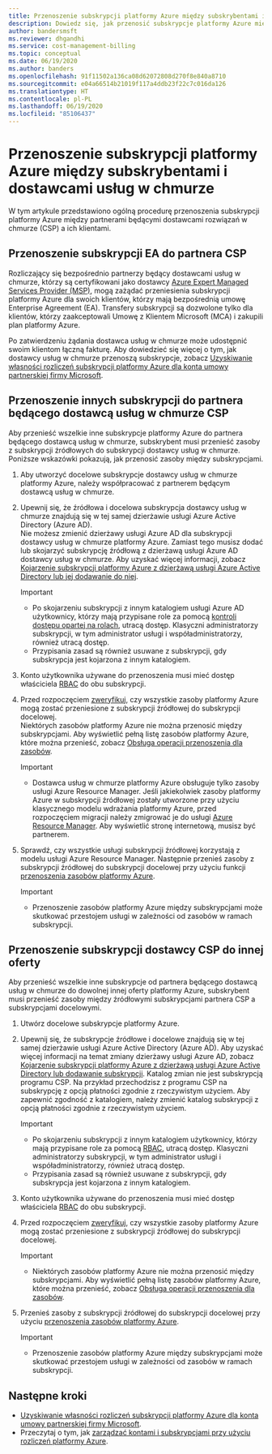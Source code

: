 ```yaml
---
title: Przenoszenie subskrypcji platformy Azure między subskrybentami i dostawcami usług w chmurze
description: Dowiedz się, jak przenosić subskrypcje platformy Azure między subskrybentami i dostawcami usług w chmurze.
author: bandersmsft
ms.reviewer: dhgandhi
ms.service: cost-management-billing
ms.topic: conceptual
ms.date: 06/19/2020
ms.author: banders
ms.openlocfilehash: 91f11502a136ca08d62072808d270f8e840a8710
ms.sourcegitcommit: e04a66514b21019f117a4ddb23f22c7c016da126
ms.translationtype: HT
ms.contentlocale: pl-PL
ms.lasthandoff: 06/19/2020
ms.locfileid: "85106437"
---
```

# <a name="transfer-azure-subscriptions-between-subscribers-and-csps"></a>Przenoszenie subskrypcji platformy Azure między subskrybentami i dostawcami usług w chmurze

W tym artykule przedstawiono ogólną procedurę przenoszenia subskrypcji platformy Azure między partnerami będącymi dostawcami rozwiązań w chmurze (CSP) a ich klientami.

## <a name="transfer-ea-subscriptions-to-a-csp-partner"></a>Przenoszenie subskrypcji EA do partnera CSP

Rozliczający się bezpośrednio partnerzy będący dostawcami usług w chmurze, którzy są certyfikowani jako dostawcy [Azure Expert Managed Services Provider (MSP)](https://partner.microsoft.com/membership/azure-expert-msp), mogą zażądać przeniesienia subskrypcji platformy Azure dla swoich klientów, którzy mają bezpośrednią umowę Enterprise Agreement (EA). Transfery subskrypcji są dozwolone tylko dla klientów, którzy zaakceptowali Umowę z Klientem Microsoft (MCA) i zakupili plan platformy Azure.

Po zatwierdzeniu żądania dostawca usług w chmurze może udostępnić swoim klientom łączną fakturę. Aby dowiedzieć się więcej o tym, jak dostawcy usług w chmurze przenoszą subskrypcje, zobacz [Uzyskiwanie własności rozliczeń subskrypcji platformy Azure dla konta umowy partnerskiej firmy Microsoft](mpa-request-ownership.md).

## <a name="other-subscription-transfers-to-a-csp-partner"></a>Przenoszenie innych subskrypcji do partnera będącego dostawcą usług w chmurze CSP

Aby przenieść wszelkie inne subskrypcje platformy Azure do partnera będącego dostawcą usług w chmurze, subskrybent musi przenieść zasoby z subskrypcji źródłowych do subskrypcji dostawcy usług w chmurze. Poniższe wskazówki pokazują, jak przenosić zasoby między subskrypcjami.

1. Aby utworzyć docelowe subskrypcje dostawcy usług w chmurze platformy Azure, należy współpracować z partnerem będącym dostawcą usług w chmurze.
1. Upewnij się, że źródłowa i docelowa subskrypcja dostawcy usług w chmurze znajdują się w tej samej dzierżawie usługi Azure Active Directory (Azure AD).  
    Nie możesz zmienić dzierżawy usługi Azure AD dla subskrypcji dostawcy usług w chmurze platformy Azure. Zamiast tego musisz dodać lub skojarzyć subskrypcję źródłową z dzierżawą usługi Azure AD dostawcy usług w chmurze. Aby uzyskać więcej informacji, zobacz [Kojarzenie subskrypcji platformy Azure z dzierżawą usługi Azure Active Directory lub jej dodawanie do niej](../../active-directory/fundamentals/active-directory-how-subscriptions-associated-directory.md).
    > [!IMPORTANT]
    > - Po skojarzeniu subskrypcji z innym katalogiem usługi Azure AD użytkownicy, którzy mają przypisane role za pomocą [kontroli dostępu opartej na rolach](../../role-based-access-control/role-assignments-portal.md), utracą dostęp. Klasyczni administratorzy subskrypcji, w tym administrator usługi i współadministratorzy, również utracą dostęp.
    > - Przypisania zasad są również usuwane z subskrypcji, gdy subskrypcja jest kojarzona z innym katalogiem.
1. Konto użytkownika używane do przenoszenia musi mieć dostęp właściciela [RBAC](add-change-subscription-administrator.md) do obu subskrypcji.
1. Przed rozpoczęciem [zweryfikuj](/rest/api/resources/resources/validatemoveresources), czy wszystkie zasoby platformy Azure mogą zostać przeniesione z subskrypcji źródłowej do subskrypcji docelowej.  
    Niektórych zasobów platformy Azure nie można przenosić między subskrypcjami. Aby wyświetlić pełną listę zasobów platformy Azure, które można przenieść, zobacz [Obsługa operacji przenoszenia dla zasobów](../../azure-resource-manager/management/move-support-resources.md).
    > [!IMPORTANT]
    >  - Dostawca usług w chmurze platformy Azure obsługuje tylko zasoby usługi Azure Resource Manager. Jeśli jakiekolwiek zasoby platformy Azure w subskrypcji źródłowej zostały utworzone przy użyciu klasycznego modelu wdrażania platformy Azure, przed rozpoczęciem migracji należy zmigrować je do usługi [Azure Resource Manager](https://docs.microsoft.com/azure/cloud-solution-provider/migration/ea-payg-to-azure-csp/ea-open-direct-asm-to-arm). Aby wyświetlić stronę internetową, musisz być partnerem.

1. Sprawdź, czy wszystkie usługi subskrypcji źródłowej korzystają z modelu usługi Azure Resource Manager. Następnie przenieś zasoby z subskrypcji źródłowej do subskrypcji docelowej przy użyciu funkcji [przenoszenia zasobów platformy Azure](../../azure-resource-manager/management/move-resource-group-and-subscription.md).
    > [!IMPORTANT]
    >  - Przenoszenie zasobów platformy Azure między subskrypcjami może skutkować przestojem usługi w zależności od zasobów w ramach subskrypcji.

## <a name="transfer-csp-subscription-to-other-offer"></a>Przenoszenie subskrypcji dostawcy CSP do innej oferty

Aby przenieść wszelkie inne subskrypcje od partnera będącego dostawcą usług w chmurze do dowolnej innej oferty platformy Azure, subskrybent musi przenieść zasoby między źródłowymi subskrypcjami partnera CSP a subskrypcjami docelowymi.

1. Utwórz docelowe subskrypcje platformy Azure.
1. Upewnij się, że subskrypcje źródłowe i docelowe znajdują się w tej samej dzierżawie usługi Azure Active Directory (Azure AD). Aby uzyskać więcej informacji na temat zmiany dzierżawy usługi Azure AD, zobacz [Kojarzenie subskrypcji platformy Azure z dzierżawą usługi Azure Active Directory lub dodawanie subskrypcji](../../active-directory/fundamentals/active-directory-how-subscriptions-associated-directory.md).
    Katalog zmian nie jest subskrypcją programu CSP. Na przykład przechodzisz z programu CSP na subskrypcję z opcją płatności zgodnie z rzeczywistym użyciem. Aby zapewnić zgodność z katalogiem, należy zmienić katalog subskrypcji z opcją płatności zgodnie z rzeczywistym użyciem.

    > [!IMPORTANT]
    >  - Po skojarzeniu subskrypcji z innym katalogiem użytkownicy, którzy mają przypisane role za pomocą [RBAC](../../role-based-access-control/role-assignments-portal.md), utracą dostęp. Klasyczni administratorzy subskrypcji, w tym administrator usługi i współadministratorzy, również utracą dostęp.
    >  - Przypisania zasad są również usuwane z subskrypcji, gdy subskrypcja jest kojarzona z innym katalogiem.

1. Konto użytkownika używane do przenoszenia musi mieć dostęp właściciela [RBAC](add-change-subscription-administrator.md) do obu subskrypcji.
1. Przed rozpoczęciem [zweryfikuj](/rest/api/resources/resources/validatemoveresources), czy wszystkie zasoby platformy Azure mogą zostać przeniesione z subskrypcji źródłowej do subskrypcji docelowej.
    > [!IMPORTANT]
    >  - Niektórych zasobów platformy Azure nie można przenosić między subskrypcjami. Aby wyświetlić pełną listę zasobów platformy Azure, które można przenieść, zobacz [Obsługa operacji przenoszenia dla zasobów](../../azure-resource-manager/management/move-support-resources.md).

1. Przenieś zasoby z subskrypcji źródłowej do subskrypcji docelowej przy użyciu [przenoszenia zasobów platformy Azure](../../azure-resource-manager/management/move-resource-group-and-subscription.md).
    > [!IMPORTANT]
    >  - Przenoszenie zasobów platformy Azure między subskrypcjami może skutkować przestojem usługi w zależności od zasobów w ramach subskrypcji.

## <a name="next-steps"></a>Następne kroki
- [Uzyskiwanie własności rozliczeń subskrypcji platformy Azure dla konta umowy partnerskiej firmy Microsoft](mpa-request-ownership.md).
- Przeczytaj o tym, jak [zarządzać kontami i subskrypcjami przy użyciu rozliczeń platformy Azure](index.yml).
